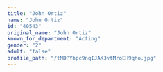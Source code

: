 ```yaml
---
title: "John Ortiz"
name: "John Ortiz"
id: "40543"
original_name: "John Ortiz"
known_for_department: "Acting"
gender: "2"
adult: "false"
profile_path: "/tMDPYhpc9nqIJAK3vtMroEH9qho.jpg"
---
```

